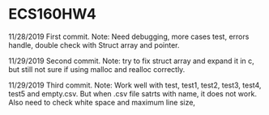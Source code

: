 # ECS160HW4

11/28/2019 First commit. 
Note: Need debugging, more cases test, errors handle, double check with Struct array and pointer.

11/29/2019 Second commit.
Note: try to fix struct array and expand it in c, but still not sure if using malloc and realloc correctly.

11/29/2019 Third commit.
Note: Work well with test, test1, test2, test3, test4, test5 and empty.csv. But when .csv file satrts with name, it does not work.
Also need to check white space and maximum line size, 
